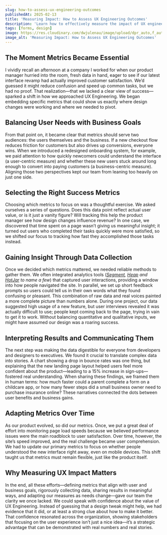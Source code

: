 ```yaml
---
slug: how-to-assess-ux-engineering-outcomes
publishedAt: 2025-02-13
title: 'Measuring Impact: How to Assess UX Engineering Outcomes'
description: 'Learn how to effectively measure the impact of UX engineering on user experience and business goals. Discover the importance of defining success metrics, collecting data, and communicating results to stakeholders.'
tags: [forms, design]
image: https://res.cloudinary.com/dwjulenau/image/upload/dpr_auto,f_auto,fl_progressive,q_auto/v1743962937/josh-portfolio/assets_task_01jr64g84beg6t7tcdqqkhzccc_img_0.webp
image_alt: 'Measuring Impact: How to Assess UX Engineering Outcomes'
---
```


## The Moment Metrics Became Essential
I vividly recall an afternoon at <span class="text-mono">a company I worked for</span> when our product manager hurried into the room, fresh data in hand, eager to see if our latest interface revamp had actually improved customer satisfaction. We’d guessed it might reduce confusion and speed up common tasks, but we had no proof. That realization—that we lacked a clear view of success—sparked a shift in how we approached UX Engineering. We began embedding specific metrics that could show us exactly where design changes were working and where we needed to pivot.

## Balancing User Needs with Business Goals
From that point on, it became clear that metrics should serve two audiences: the users themselves and the business. If a new checkout flow reduces friction for customers but also drives up conversions, everyone wins. When we introduced a redesigned onboarding system, for example, we paid attention to how quickly newcomers could understand the interface (a user-centric measure) and whether these new users stuck around long enough to convert into paying customers (a business-centric measure). Aligning those two perspectives kept our team from leaning too heavily on just one side.

## Selecting the Right Success Metrics
Choosing which metrics to focus on was a thoughtful exercise. We asked ourselves a series of questions. Does this data point reflect actual user value, or is it just a vanity figure? Will tracking this help the product manager see how design changes influence revenue? In one case, we discovered that time spent on a page wasn’t giving us meaningful insight; it turned out users who completed their tasks quickly were more satisfied, so we shifted our focus to tracking how fast they accomplished those tasks instead.

## Gaining Insight Through Data Collection
Once we decided which metrics mattered, we needed reliable methods to gather them. We often integrated analytics tools (<i><a href="https://segment.com/" target="_blank" rel="nofollow">Segment</a>, <a href="https://www.heap.io/" target="_blank" rel="nofollow">Heap</a> and <a href="https://www.hotjar.com/" target="_blank" rel="nofollow">HotJar</a> to name a few</i>) that captured user interactions, providing a window into how people navigated the site. In parallel, we set up short feedback prompts so users could tell us in their own words what they found confusing or pleasant. This combination of raw data and real voices painted a more complete picture than numbers alone. During one project, our data suggested high usage of a new feature, but user interviews revealed it was actually difficult to use; people kept coming back to the page, trying in vain to get it to work. Without balancing quantitative and qualitative inputs, we might have assumed our design was a roaring success.

## Interpreting Results and Communicating Them
The next step was making the data digestible for everyone from developers and designers to executives. We found it crucial to translate complex data into stories. A chart showing a drop in bounce rates was one thing, but explaining that the new landing page layout helped users feel more confident about the product—leading to a 15% increase in sign-ups—fostered real understanding. When sharing these findings, we framed them in human terms: how much faster could a parent complete a form on a childcare app, or how many fewer steps did a small business owner need to purchase insurance online? These narratives connected the dots between user benefits and business gains.

## Adapting Metrics Over Time
As our product evolved, so did our metrics. Once, we put a great deal of effort into monitoring page load speeds because we believed performance issues were the main roadblock to user satisfaction. Over time, however, the site’s speed improved, and the real challenge became user comprehension. We had to update our primary metrics to focus on whether people understood the new interface right away, even on mobile devices. This shift taught us that metrics must remain flexible, just like the product itself.

## Why Measuring UX Impact Matters
In the end, all these efforts—defining metrics that align with user and business goals, rigorously collecting data, sharing results in meaningful ways, and adapting our measures as needs change—gave our team the clarity we once lacked. We could speak with confidence about the value of UX Engineering. Instead of guessing that a design tweak might help, we had evidence that it did, or at least a strong clue about how to make it better. That confidence resonated across the organization, showing stakeholders that focusing on the user experience isn’t just a nice idea—it’s a strategic advantage that can be demonstrated with real numbers and real stories.
